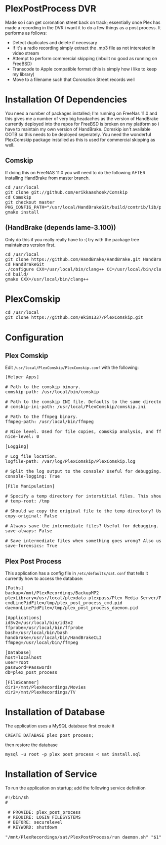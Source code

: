 # PlexPostProcess DVR

Made so i can get coronation street back on track; essentially once Plex has made a recording in the DVR i want it to do a few things as a post process. It performs as follows:

* Detect duplicates and delete if necessary
* If it's a radio recording simply extract the .mp3 file as not interested in video stream
* Attempt to perform commercial skipping (inbuilt no good as running on FreeBSD)
* Transcode to Apple compatible format (this is simply how i like to keep my library)
* Move to a filename such that Coronation Street records well

# Installation Of Dependencies

You need a number of packages installed; I'm running on FreeNas 11.0 and this gives me a number of very big headaches as the version of HandBrake currently deployed into the repos for FreeBSD is broken on my platform so i have to maintain my own version of HandBrake. Comskip isn't available OOTB so this needs to be deployed seperately. You need the wonderful PlexComskip package installed as this is used for commercial skipping as well.

## Comskip

If doing this on FreeNAS 11.0 you will need to do the following AFTER installing HandBrake from master branch.

<pre>
cd /usr/local
git clone git://github.com/erikkaashoek/Comskip
cd Comskip
git checkout master
PKG_CONFIG_PATH="/usr/local/HandBrakeGit/build/contrib/lib/pkgconfig" ./configure
gmake install
</pre>

## (HandBrake (depends lame-3.100))

Only do this if you really really have to :( try with the package tree maintainers version first.

<pre>
cd /usr/local
git clone https://github.com/HandBrake/HandBrake.git HandBrakeGit
cd HandBrakeGit
./configure CXX=/usr/local/bin/clang++ CC=/usr/local/bin/clang LDFLAGS="-L/usr/local/lib -L/usr/local/HandBrake/build/contrib/lib -DLIBICONV_PLUG" CXXFLAGS="-std=c++14 -I/usr/local/HandBrake/build/contrib/include -mfpmath=sse -msse2 -DLIBICONV_PLUG -I/usr/local/include" CFLAGS=" -I/usr/local/include -I/usr/local/HandBrake/build/contrib/include -I/usr/local/include/opus -mfpmath=sse -msse2 -DLIBICONV_PLUG"  --disable-x265 --force
cd build/
gmake CXX=/usr/local/bin/clang++
</pre>

# PlexComskip

<pre>
cd /usr/local
git clone https://github.com/ekim1337/PlexComskip.git
</pre>

# Configuration

## Plex Comskip

Edit `/usr/local/PlexComskip/PlexComskip.conf` with the following:

<pre>
[Helper Apps]

# Path to the comskip binary.
comskip-path: /usr/local/bin/comskip

# Path to the comskip INI file. Defaults to the same directory as the PlexComskip script.
# comskip-ini-path: /usr/local/PlexComskip/comskip.ini

# Path to the ffmpeg binary.
ffmpeg-path: /usr/local/bin/ffmpeg

# Nice level. Used for file copies, comskip analysis, and ffmpeg processing. 0 (default, full priority) - 20 (most nice)
nice-level: 0

[Logging]

# Log file location.
logfile-path: /var/log/PlexComskip/PlexComskip.log

# Split the log output to the console? Useful for debugging.
console-logging: True

[File Manipulation]

# Specify a temp directory for interstitial files. This should be local, fast, and have enough free space for ~2x your largest video. Defaults to system temp location.
# temp-root: /tmp

# Should we copy the original file to the temp directory? Useful if disk access to the original is slower than your temp location. Defaults to False.
copy-original: False

# Always save the intermediate files? Useful for debugging. Defaults to False.
save-always: False

# Save intermediate files when something goes wrong? Also useful for debugging and less space intensive. Defaults to True.
save-forensics: True
</pre>

## Plex Post Process

This application has a config file in `/etc/defaults/sat.conf` that tells it currently how to access the database:

<pre>
[Paths]
backup=/mnt/PlexRecordings/BackupMP2
plexLibrary=/usr/local/plexdata-plexpass/Plex Media Server/Plug-in Support/Databases/com.plexapp.plugins.library.db
cmdLinePidFile=/tmp/plex_post_process_cmd.pid
daemonLinePidFile=/tmp/plex_post_process_daemon.pid

[Applications]
id3v2=/usr/local/bin/id3v2
ffprobe=/usr/local/bin/ffprobe
bash=/usr/local/bin/bash
handbrake=/usr/local/bin/HandBrakeCLI
ffmpeg=/usr/local/bin/ffmpeg

[Database]
host=localhost
user=root
password=Password!
db=plex_post_process

[FileScanner]
dir1=/mnt/PlexRecordings/Movies
dir2=/mnt/PlexRecordings/TV
</pre>

# Installation of Database

The application uses a MySQL database first create it

<pre>
CREATE DATABASE plex_post_process;
</pre>

then restore the database

<pre>
mysql -u root -p plex_post_process < sat_install.sql
</pre>

# Installation of Service

To run the application on startup; add the following service definition

<pre>
#!/bin/sh
#

 # PROVIDE: plex_post_process
 # REQUIRE: LOGIN FILESYSTEMS
 # BEFORE: securelevel
 # KEYWORD: shutdown

"/mnt/PlexRecordings/sat/PlexPostProcess/run_daemon.sh" "$1"
</pre>